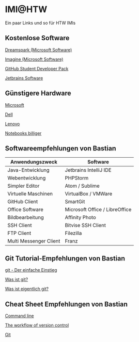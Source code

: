 # IMI@HTW
Ein paar Links und so für HTW IMIs

## Kostenlose Software
[Dreamspark (Microsoft Software)](http://www.f4.htw-berlin.de/studieren/softwarelizenzen)

[Imagine (Microsoft Software)](https://imagine.microsoft.com/en-us/custom/Dreamkspark)

[GitHub Student Developer Pack](https://education.github.com/pack)

[Jetbrains Software](https://www.jetbrains.com/student/)

## Günstigere Hardware
[Microsoft](https://www.microsoft.com/de-de/surface/for-students)

[Dell](https://www.sparcampus.de/dell-studentenrabatt)

[Lenovo](https://www.campuspoint.de/mobile/notebooks/lenovocampus.html)

[Notebooks billiger](https://www.notebooksbilliger.de/studentenprogramm)


## Softwareempfehlungen von Bastian
Anwendungszweck | Software
--- | ---
Java-Entwicklung | Jetbrains IntelliJ IDE
Webentwicklung | PHPStorm
Simpler Editor | Atom / Sublime
Virtuelle Maschinen | VirtualBox / VMWare
GitHub Client | SmartGit
Office Software | Microsoft Office / LibreOffice
Bildbearbeitung | Affinity Photo
SSH Client | Bitvise SSH Client
FTP Client | Filezilla
Multi Messenger Client | Franz

## Git Tutorial-Empfehlungen von Bastian
[git - Der einfache Einstieg](https://rogerdudler.github.io/git-guide/index.de.html)

[Was ist git?](https://svij.org/blog/2015/01/05/was-ist-git/)

[Was ist eigentlich git?](http://t3n.de/news/eigentlich-github-472886/)


## Cheat Sheet Empfehlungen von Bastian
[Command line](https://www.git-tower.com/learn/cheat-sheets/cli)

[The workflow of version control](https://www.git-tower.com/learn/cheat-sheets/vcs-workflow)

[Git](https://www.git-tower.com/learn/cheat-sheets/git)
